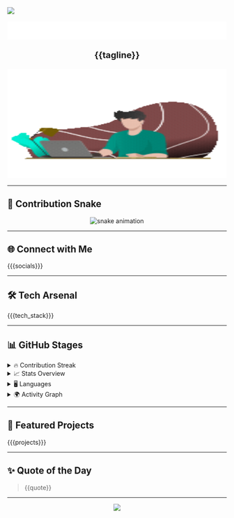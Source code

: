 <!-- Dynamic Stylish Profile -->

<!-- Top Wave -->
<img src="https://capsule-render.vercel.app/api?type=waving&color=gradient&height=100&section=header"/>

<p align="center">
  <img src="assets/typing.svg" alt="Typing SVG" />
</p>

<p align="center" style="font-size: 20px; font-weight: bold;">
   {{tagline}}
</p>

<p align="center">
  <img src="assets/banner.gif" alt="banner" width="100%" height="250">
</p>

---

## 🐍 Contribution Snake
<p align="center">
  <img src="https://raw.githubusercontent.com/{{username}}/{{username}}/output/github-contribution-grid-snake-dark.svg" alt="snake animation"/>
</p>

---

<!-- rest of template... -->
## 🌐 Connect with Me
{{{socials}}}

---

## 🛠️ Tech Arsenal
{{{tech_stack}}}

---

## 📊 GitHub Stages
<details>
<summary>🔥 Contribution Streak</summary>
<p align="center">
  <img src="https://github-readme-streak-stats.herokuapp.com?user={{username}}&theme=radical" alt="streak"/>
</p>
</details>

<details>
<summary>📈 Stats Overview</summary>
<p align="center">
  <img src="https://github-readme-stats.vercel.app/api?username={{username}}&show_icons=true&theme=tokyonight" alt="stats"/>
</p>
</details>

<details>
<summary>🖥️ Languages</summary>
<p align="center">
  <img src="https://github-readme-stats.vercel.app/api/top-langs/?username={{username}}&layout=compact&theme=radical" alt="langs"/>
</p>
</details>

<details>
<summary>🌍 Activity Graph</summary>
<p align="center">
  <img src="https://github-readme-activity-graph.vercel.app/graph?username={{username}}&theme=tokyo-night" alt="activity graph"/>
</p>
</details>

---

## 🚀 Featured Projects
{{{projects}}}

---

## ✨ Quote of the Day
> {{quote}}

---

<p align="center">
  <img src="https://komarev.com/ghpvc/?username={{username}}&style=flat-square&color=blue"/>
</p>
